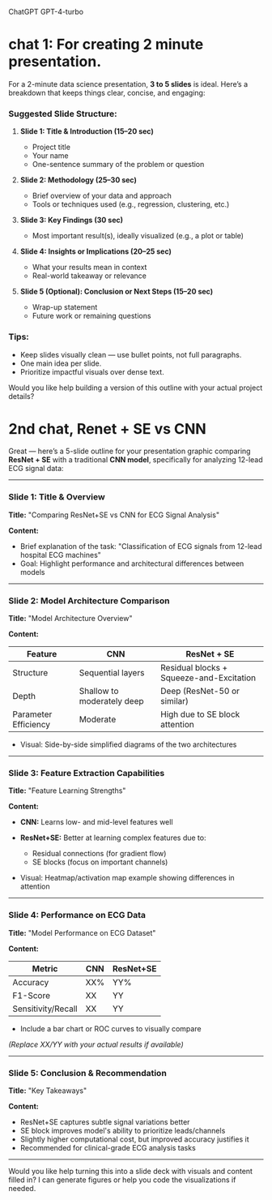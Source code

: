 ChatGPT GPT-4-turbo

# chat 1: For creating 2 minute presentation.  

For a 2-minute data science presentation, **3 to 5 slides** is ideal. Here’s a breakdown that keeps things clear, concise, and engaging:

### Suggested Slide Structure:

1. **Slide 1: Title & Introduction (15–20 sec)**

   * Project title
   * Your name
   * One-sentence summary of the problem or question

2. **Slide 2: Methodology (25–30 sec)**

   * Brief overview of your data and approach
   * Tools or techniques used (e.g., regression, clustering, etc.)

3. **Slide 3: Key Findings (30 sec)**

   * Most important result(s), ideally visualized (e.g., a plot or table)

4. **Slide 4: Insights or Implications (20–25 sec)**

   * What your results mean in context
   * Real-world takeaway or relevance

5. **Slide 5 (Optional): Conclusion or Next Steps (15–20 sec)**

   * Wrap-up statement
   * Future work or remaining questions

### Tips:

* Keep slides visually clean — use bullet points, not full paragraphs.
* One main idea per slide.
* Prioritize impactful visuals over dense text.

Would you like help building a version of this outline with your actual project details?


# 2nd chat, Renet + SE vs CNN  

Great — here’s a 5-slide outline for your presentation graphic comparing **ResNet + SE** with a traditional **CNN model**, specifically for analyzing 12-lead ECG signal data:

---

### **Slide 1: Title & Overview**

**Title:** "Comparing ResNet+SE vs CNN for ECG Signal Analysis"

**Content:**

* Brief explanation of the task: "Classification of ECG signals from 12-lead hospital ECG machines"
* Goal: Highlight performance and architectural differences between models

---

### **Slide 2: Model Architecture Comparison**

**Title:** "Model Architecture Overview"

**Content:**

| Feature              | CNN                        | ResNet + SE                              |
| -------------------- | -------------------------- | ---------------------------------------- |
| Structure            | Sequential layers          | Residual blocks + Squeeze-and-Excitation |
| Depth                | Shallow to moderately deep | Deep (ResNet-50 or similar)              |
| Parameter Efficiency | Moderate                   | High due to SE block attention           |

* Visual: Side-by-side simplified diagrams of the two architectures

---

### **Slide 3: Feature Extraction Capabilities**

**Title:** "Feature Learning Strengths"

**Content:**

* **CNN:** Learns low- and mid-level features well

* **ResNet+SE:** Better at learning complex features due to:

  * Residual connections (for gradient flow)
  * SE blocks (focus on important channels)

* Visual: Heatmap/activation map example showing differences in attention

---

### **Slide 4: Performance on ECG Data**

**Title:** "Model Performance on ECG Dataset"

**Content:**

| Metric             | CNN | ResNet+SE |
| ------------------ | --- | --------- |
| Accuracy           | XX% | YY%       |
| F1-Score           | XX  | YY        |
| Sensitivity/Recall | XX  | YY        |

* Include a bar chart or ROC curves to visually compare

*(Replace XX/YY with your actual results if available)*

---

### **Slide 5: Conclusion & Recommendation**

**Title:** "Key Takeaways"

**Content:**

* ResNet+SE captures subtle signal variations better
* SE block improves model's ability to prioritize leads/channels
* Slightly higher computational cost, but improved accuracy justifies it
* Recommended for clinical-grade ECG analysis tasks

---

Would you like help turning this into a slide deck with visuals and content filled in? I can generate figures or help you code the visualizations if needed.



